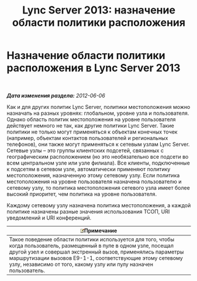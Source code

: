 ﻿---
title: 'Lync Server 2013: назначение области политики расположения'
TOCTitle: Назначение области политики расположения
ms:assetid: e4c66517-c593-4253-b900-7b4dd8bddf2f
ms:mtpsurl: https://technet.microsoft.com/ru-ru/library/JJ205360(v=OCS.15)
ms:contentKeyID: 49311471
ms.date: 05/19/2016
mtps_version: v=OCS.15
ms.translationtype: HT
---

# Назначение области политики расположения в Lync Server 2013

 

_**Дата изменения раздела:** 2012-06-06_

Как и для других политик Lync Server, политики местоположения можно назначать на разных уровнях: глобальном, уровне узла и пользователя. Однако область политик местоположения на уровне пользователя действует немного не так, как другие политики Lync Server. Такие политики не только могут применяться к объектам конечных точек (например, объектам контактов пользователей и региональных телефонов), они также могут применяться к сетевым узлам Lync Server. Сетевые узлы – это группы клиентских подсетей, связанных с географическим расположением (но это необязательно все подсети во всем центральном узле или узле филиала). Все клиенты, подключенные к подсетям в сетевом узле, автоматически применяют политику местоположения, назначенную этому сетевому узлу. Если политика местоположения на уровне пользователя назначена пользователю и сетевому узлу, то политика местоположения сетевого узла имеет более высокий приоритет, чем политика на уровне пользователя.

Каждому сетевому узлу назначена политика местоположения, а каждой политике назначены разные значения использования ТСОП, URI уведомлений и URI конференций.

<table>
<thead>
<tr class="header">
<th><img src="images/Gg398412.note(OCS.15).gif" title="note" alt="note" />Примечание</th>
</tr>
</thead>
<tbody>
<tr class="odd">
<td>Такое поведение области политики используется для того, чтобы когда пользователь, размещенный в пуле в одном узле, посещал другой узел и совершал экстренный вызов, применялись параметры маршрутизации вызовов E9-1-1, соответствующие этому сетевому узлу, независимо от того, какому узлу или пулу назначен пользователь.</td>
</tr>
</tbody>
</table>


